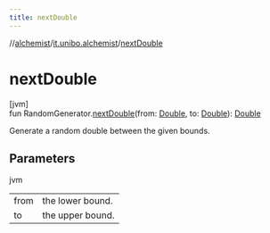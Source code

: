 ```yaml
---
title: nextDouble
---
```

//[alchemist](../../index.html)/[it.unibo.alchemist](index.html)/[nextDouble](next-double.html)



# nextDouble



[jvm]\
fun RandomGenerator.[nextDouble](next-double.html)(from: [Double](https://kotlinlang.org/api/latest/jvm/stdlib/kotlin/-double/index.html), to: [Double](https://kotlinlang.org/api/latest/jvm/stdlib/kotlin/-double/index.html)): [Double](https://kotlinlang.org/api/latest/jvm/stdlib/kotlin/-double/index.html)



Generate a random double between the given bounds.



## Parameters


jvm

| | |
|---|---|
| from | the lower bound. |
| to | the upper bound. |




